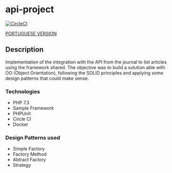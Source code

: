 # api-project
[![CircleCI](https://circleci.com/gh/gabrielanhaia/api-project/tree/master.svg?style=svg)](https://circleci.com/gh/gabrielanhaia/api-project/tree/master)

[PORTUGUESE VERSION](www.google.com)

## Description

Implementation of the integration with the API from the journal to list articles using the framework shared. The objective was to build a solution able with OO (Object Orientation), following the SOLID principles and applying some design patterns that could make sense.

### Technologies

- PHP 7.3
- Sample Framework
- PHPUnit
- Circle CI
- Docker

### Design Patterns used
- Simple Factory
- Factory Method
- Abtract Factory
- Strategy
